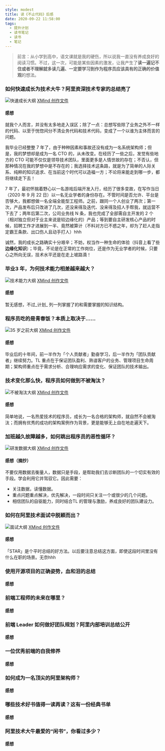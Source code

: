 ```yaml
---
style: modest
title: 读《不止代码》后感
date: 2020-09-22 11:58:00
tags:
  - 提升计划
  - 读书笔记
  - 读书
  - 笔记
---
```


> 前言：从小学到高中，语文课就是我的硬伤，所以说我一直没有养成良好的阅读习惯。不过，这一次，可能是某些因素的激发，让我产生了**读一遍记不住或者不理解就多读几遍、一定要学习到作为程序员应该具有的正确的价值观**的想法。

### 如何快速成长为技术大牛？阿里资深技术专家的总结亮了

![快速成长大纲](correct-values/grow-up-quickly.png) [XMind 创作文件](correct-values/grow-up-quickly.xmind 'grow-up-quickly.xmind')

#### 感想

就我个人而言，并没有太多地走入误区；除了一点：总想写些除了业务之外不一样的代码、以至于恍惚间分不清业务代码和技术代码，变成了一个以谁为主体而言的问题。

我毕业已经整整 7 年了，由于种种因素和事故还没有成为一名系统架构师；但是，我的梦想却是成为一名 CTO 的，从未改变。在经历了一些之后，发觉有些地方的 CTO 可能不仅仅是领导技术团队，里面更多是人情世故的存在；不否认，但那种情况在我的梦想中是不存在的；我选择技术这条路，就是为了简单的人际关系、纯粹的知识追求、在当前这个时代可以造福一方；不论将来能走到哪一步，都将继续走下去！

7 年了，最初怀揣着野心以一名游戏后端开发入行，经历了很多变故，在写作当日（2020 年 9 月 22 日）以一名无业学者的身份存在。不管时间是否允许、平台是否够大，我都想做一名全端全能型工程师。之前，跟同一个人创业了两次；第一次，产品发布后只改进了几次，还没来得及迭代、没来得及招人手帮我，就运营不下去了；两年后第二次，公司业务线 N 条，我也完成了全部需自主开发的 2 个（相对独立但对于业主来说是较边缘化的）产品；等到要自主研发核心产品的时候，招聘工作才进展到一半、竟然被算计（不料对方已不惑之年，却为了赶人走指定霸王条款、出口伤人且动手打人）hhh

诚然，我的成长之路确实十分艰辛；不妨，权当作一种生命的体验（抖音上看了些**边缘化知识**）；毕竟，不论是在正常的工作岗位，还是作为无业学者的时候，只要心之所向无误，技术水平还是在走上坡路滴！

### 毕业3 年，为何技术能力相差越来越大？

![技术能力大纲](correct-values/tech-ability.png) [XMind 创作文件](correct-values/tech-ability.xmind 'tech-ability.xmind')

#### 感想

暂无感想，不过_计划_ 列一列掌握了的和需要掌握的知识结构。

### 程序员吃的是青春饭？本质上取决于……

![35 岁之前大纲](correct-values/before-35-years-old.png) [XMind 创作文件](correct-values/before-35-years-old.xmind 'before-35-years-old.xmind')

#### 感想

毕业后的十年间，前一半作为「个人贡献者」勤奋学习，后一半作为「团队贡献者」继续努力。TL 重点在于保证团队盈利、熟谙客户的业务、管理项目生命周期；架构师重点在于需求分析、合理响应需求的变化、保证团队的技术输出。

### 技术变化那么快，程序员如何做到不被淘汰？

![不被淘汰大纲](correct-values/not-eliminated.png) [XMind 创作文件](correct-values/not-eliminated.xmind 'not-eliminated.xmind')

#### 感想

简单地说，一名热爱技术的程序员，成长为一名合格的架构师，就自然不会被淘汰；而拥有优秀的成功的架构案例作为背景，更是能够无上自在地走遍天下。

### 加班越久故障越多，如何跳出程序员的恶性循环？

![研发数据大纲](correct-values/dev-data.png) [XMind 创作文件](correct-values/dev-data.xmind 'dev-data.xmind')

#### 感想（摘抄）

不要仅用数据去衡量人，数据只是手段，是帮助我们去诊断团队的一个切实有效的手段。学会利用它并驾驭它。因此需要：

- 关注数据，读懂数据。
- 重点问题重点解决，优先解决，一段时间只关注一个或很少的几个问题。
- 相信团队的自驱能力，同时结合TL 的管理与激励，养成良好的团队建设力。

### 如何在阿里技术面试中脱颖而出？

![面试大纲](correct-values/interview.png) [XMind 创作文件](correct-values/interview.xmind 'interview.xmind')

#### 感想

「STAR」是个平时总结的好方法。以后要注意总结这方面，即使这段时间里没有什么在职的场景。无奈hhh

### 使用开源项目的正确姿势，血和泪的总结

#### 感想

### 前端工程师的未来在哪里？

#### 感想

### 前端 Leader 如何做好团队规划？阿里内部培训总结公开

#### 感想

### 一位优秀前端的自我修养

#### 感想

### 如何成为一名顶尖的阿里架构师？

#### 感想

### 哪些技术好书值得一读再读？这有一份经典书单

#### 感想

### 阿里技术大牛最爱的“闲书”，你看过多少？

#### 感想